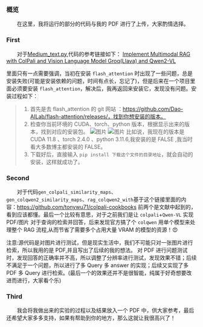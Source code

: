 ### 概览
&emsp;&emsp;在这里，我将运行的部分的代码与我的 PDF 进行了上传，大家酌情选择。


### First
&emsp;&emsp;对于[Medium_text.py](/VScode/self_test/Medium_text.py),代码的参考链接如下：
[Implement Multimodal RAG with ColPali and Vision Language Model Groq(Llava) and Qwen2-VL](
https://medium.com/the-ai-forum/implement-multimodal-rag-with-colpali-and-vision-language-model-groq-llava-and-qwen2-vl-5c113b8c08fd)

里面只有一点需要强调，当初在安装 `flash_attention` 时出现了一些问题，总是安装失败(可能是安装依赖的问题，时间有点长，忘记了)，但是后来在一个项目里面必须要安装 `flash_attention`，解决后，我再返回来安装它，发现没有问题。安装过程如下：


> 1. 首先是去 flash_attention 的 git 网站 ：https://github.com/Dao-AILab/flash-attention/releases/，找到你想安装的版本。
> 2. 检查你当前环境的 CUDA、torch、python 版本，根据显示出来的版本，找到对应的安装包。
![图片](/Markdown/mynote/GitHub草稿/images/shebei.png) 
![图片](/Markdown/mynote/GitHub草稿/images/flash.png) 
比如说，我现在的版本是 CUDA 11.8 、torch 2.4.0 、python 3.11.6,我安装的是 FALSE ,我当时看大多数博主都安装的 FALSE。
> 3. 下载好后，直接输入 `pip install 下载这个文件的目录地址`，就会自动的安装，这样就成功了。

### Second
&emsp;&emsp;对于代码`gen_colpali_similarity_maps`、`gen_colqwen2_similarity_maps`、`rag_colqwen2_with`基于这个链接里面的内容：https://github.com/tonywu71/colpali-cookbooks
前两个是文献中起到的，看到应该都懂。最后一个比较有意思，对于之前我们是让 `colpali`+`Qwen-VL` 实现 PDF/图片 对于查询的检索并回答，后来发现官方搞了个 `colqwen` 用单个模型来处理整个 RAG 流程,从而节省了需要多个占用大量 VRAM 的模型的资源！😍


注意:源代码是对图片进行测试，但是现实生活中，我们不可能只对一张图片进行检索，所以我用的是 PDF,并且写出了后续的我的想法。
对 PDF 进行问题测试时，发现回答的正确率并不高，所以调整了分辨率进行测试，发现效果不错；后续不满足于一个问题，所以进行了多 Query 多 answer 的实现；后续又实现了多 PDF 多 Query 进行检索。(最后一个的效果还并不是很智能，纯属于好奇想要改进而进行，大家看个乐)


### Third
&emsp;&emsp;我会将我做出来的实验的过程以及结果放入一个 PDF 中，供大家参考，最后还希望大家多多支持，如果有帮助到你的地方，那么这就让我很高兴了！
